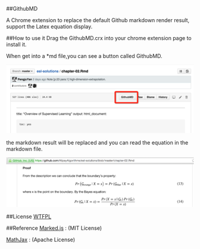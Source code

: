 ##GithubMD

A Chrome extension to replace the default Github markdown render result, support the Latex equation display.

##How to use it
Drag the GithubMD.crx into your chrome extension page to install it.

When get into a *md file,you can see a button called GithubMD.


![img](https://raw.githubusercontent.com/justdark/GithubMD/master/effect.png)

the markdown result will be replaced and you can read the equation in the markdown file.

![img](https://raw.githubusercontent.com/justdark/GithubMD/master/effect2.png)

##License
[WTFPL](http://www.wtfpl.net/)

##Reference
[Marked.js](https://github.com/chjj/marked) : (MIT License)

[MathJax](https://www.mathjax.org/) : (Apache License)
